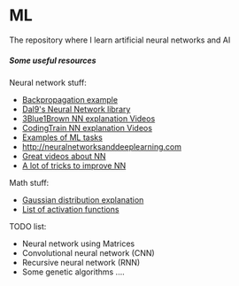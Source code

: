 # ML

The repository where I learn artificial neural networks and AI

##### Some useful resources
Neural network stuff:
 * [Backpropagation example](https://mattmazur.com/2015/03/17/a-step-by-step-backpropagation-example/)
 * [Dal9's Neural Network library](https://github.com/h0tw4t3r/JSML)
 * [3Blue1Brown NN explanation Videos](https://www.youtube.com/watch?v=aircAruvnKk&list=PLZHQObOWTQDNU6R1_67000Dx_ZCJB-3pi)
 * [CodingTrain NN explanation Videos](https://www.youtube.com/watch?v=XJ7HLz9VYz0&list=PLRqwX-V7Uu6Y7MdSCaIfsxc561QI0U0Tb)
 * [Examples of ML tasks](https://web.cs.ucdavis.edu/~vemuri/classes/ecs271/lecture3.pdf)
 * http://neuralnetworksanddeeplearning.com
 * [Great videos about NN](https://www.youtube.com/watch?v=8bNIkfRJZpo)
 * [A lot of tricks to improve NN](http://cs231n.github.io/neural-networks-2)

Math stuff:
 * [Gaussian distribution explanation](https://habr.com/ru/post/208684/)
 * [List of activation functions](https://en.wikipedia.org/wiki/Activation_function)

TODO list:
 * Neural network using Matrices
 * Convolutional neural network (CNN)
 * Recursive neural network (RNN)
 * Some genetic algorithms
 ....